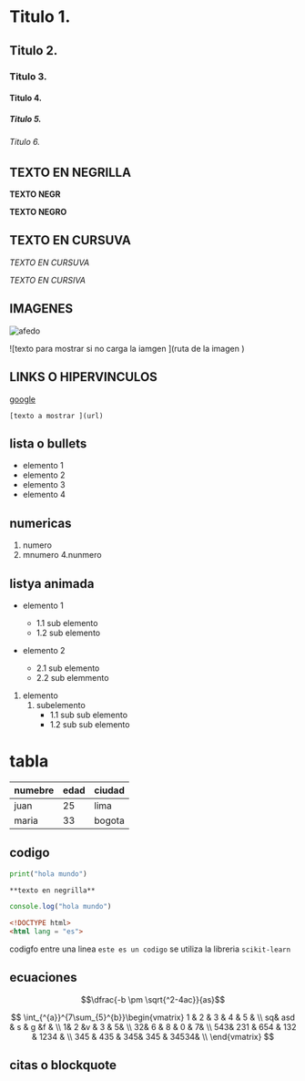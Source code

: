 # Titulo 1. 
## Titulo 2. 

### Titulo 3. 

#### Titulo 4.
##### Titulo 5.
###### Titulo 6.
 ## TEXTO EN NEGRILLA 
**TEXTO NEGR**

__TEXTO NEGRO__ 

## TEXTO EN CURSUVA 

*TEXTO EN CURSUVA*

_TEXTO EN CURSIVA_

## IMAGENES 
![afedo](https://i.pinimg.com/736x/7b/2b/83/7b2b8331fb461352ea6c4662a708730c.jpg)

![texto para mostrar si no carga la iamgen ](ruta de la imagen )

## LINKS O HIPERVINCULOS
[google](https://www.google.com/search?client=opera-gx&hs=I4a&sca_esv=50afecde28fc5d24&sxsrf=AHTn8zqGXxCInGfRm_c1bFZ4hQYYLlgxmg:1746194622232&q=afedo+camate+pofavo&udm=2&fbs=ABzOT_BnMAgCWdhr5zilP5f1cnRvK9uZj3HA_MTJAA6lXR8yQIHhBi298nC38CQZOY2HEJZWYtA6yNEwnaeJRiu97MFPyAT-HXuwX4YRMM7oFJ_PZaH8ZLO1BH9K09QQXvKdMqgFG5LBq5m-EXBbTKiGKj2GsE42CznODCF2Qc4jYOkdUFSdil0L6D5bsHNtbw6uBUEpH5ih292hM95ygbXwVx4tun-iLA&sa=X&ved=2ahUKEwi91arx-YSNAxXASjABHfqxIksQtKgLegQIHhAB&biw=1879&bih=956#vhid=1lJiBMPWbqMYIM&vssid=mosaic )

`[texto a mostrar ](url)`

## lista o bullets 
- elemento 1 
- elemento 2
- elemento 3 
- elemento 4

## numericas 

1. numero 
2. mnumero 
4.nunmero 

## listya animada 
- elemento 1 
    - 1.1 sub elemento
    - 1.2 sub elemento 

- elemento 2 
    - 2.1 sub elemento
    - 2.2 sub elemmento 

1. elemento 
    1. subelemento 
        - 1.1 sub sub elemento 
        - 1.2 sub sub elemento 

# tabla 
|numebre |edad |ciudad|
|--------|-----|------|
|juan    |25   |lima  |
|maria   |33   | bogota|

## codigo 
````python
print("hola mundo")

````

````markdown
**texto en negrilla**
````

````javascript
console.log("hola mundo")
````
````html
<!DOCTYPE html>
<html lang = "es">
`````
codigfo entre una linea `este es un codigo` se utiliza la libreria `scikit-learn`
## ecuaciones  
$$\dfrac{-b \pm \sqrt{^2-4ac}}{as}$$

$$
 \int_{^{a}}^{7\sum_{5}^{b}}\begin{vmatrix}
1 & 2 & 3 & 4 & 5 &  \\
 sq& asd & s & g &f  &  \\
 1& 2 &v  & 3 &  5&  \\
 32& 6 & 8 & 0 &  7&  \\
 543& 231 & 654 & 132 & 1234 &  \\
345 & 435 &  345& 345 &  34534&  \\
\end{vmatrix}
$$

## citas o blockquote

